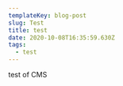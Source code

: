 ```yaml
---
templateKey: blog-post
slug: Test
title: test
date: 2020-10-08T16:35:59.630Z
tags:
  - test
---
```

test of CMS